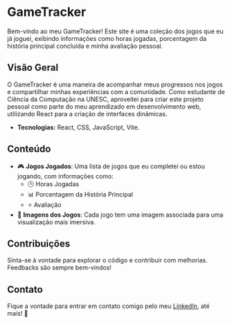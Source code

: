 # GameTracker 
Bem-vindo ao meu GameTracker! Este site é uma coleção dos jogos que eu já joguei, exibindo informações como horas jogadas, porcentagem da história principal concluída e minha avaliação pessoal.

## Visão Geral
O GameTracker é uma maneira de acompanhar meus progressos nos jogos e compartilhar minhas experiências com a comunidade. Como estudante de Ciência da Computação na UNESC, aproveitei para criar este projeto pessoal como parte do meu aprendizado em desenvolvimento web, utilizando React para a criação de interfaces dinâmicas.

- **Tecnologias:** React, CSS, JavaScript, Vite.
  
## Conteúdo
  <ul>
    <li>🎮 <strong>Jogos Jogados</strong>: Uma lista de jogos que eu completei ou estou jogando, com informações como:
      <ul>
        <li>🕒 Horas Jogadas</li>
        <li>📊 Porcentagem da História Principal</li>
        <li>⭐ Avaliação</li>
      </ul>
    </li>
    <li>📸 <strong>Imagens dos Jogos</strong>: Cada jogo tem uma imagem associada para uma visualização mais imersiva.</li>
  </ul>
  
## Contribuições
Sinta-se à vontade para explorar o código e contribuir com melhorias. Feedbacks são sempre bem-vindos!

## Contato
Fique a vontade para entrar em contato comigo pelo meu <a href="https://www.linkedin.com/in/cmiguelwm/" target="_blank">LinkedIn</a>, até mais! 👋

